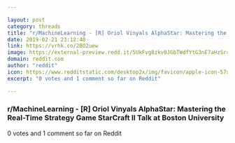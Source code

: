 ```yaml
---

layout: post
category: threads
title: "r/MachineLearning - [R] Oriol Vinyals AlphaStar: Mastering the Real-Time Strategy Game StarCraft II Talk at Boston University"
date: 2019-02-21 23:12:40
link: https://vrhk.co/2BO2uew
image: https://external-preview.redd.it/5UkFvg8zkv0JGbTWdfYtG3nE7aHzSr42rOWAKheZgQU.jpg?auto=webp&s=28585fd822146b926b310cc5ffe995087ef29246
domain: reddit.com
author: "reddit"
icon: https://www.redditstatic.com/desktop2x/img/favicon/apple-icon-57x57.png
excerpt: "0 votes and 1 comment so far on Reddit"

---
```


### r/MachineLearning - [R] Oriol Vinyals AlphaStar: Mastering the Real-Time Strategy Game StarCraft II Talk at Boston University

0 votes and 1 comment so far on Reddit